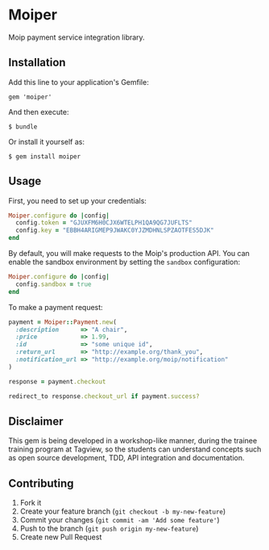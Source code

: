 # Moiper

Moip payment service integration library.

## Installation

Add this line to your application's Gemfile:

    gem 'moiper'

And then execute:

    $ bundle

Or install it yourself as:

    $ gem install moiper

## Usage

First, you need to set up your credentials:

```ruby
Moiper.configure do |config|
  config.token = "GJUXFM6H0CJX6WTELPH1QA9QG7JUFLTS"
  config.key = "EBBH4ARIGMEP9JWAKC0YJZMDHNLSPZAOTFES5DJK"
end
```

By default, you will make requests to the Moip's production API. You can enable the sandbox environment by setting the `sandbox` configuration:

```ruby
Moiper.configure do |config|
  config.sandbox = true
end
```

To make a payment request:

```ruby
payment = Moiper::Payment.new(
  :description      => "A chair",
  :price            => 1.99,
  :id               => "some unique id",
  :return_url       => "http://example.org/thank_you",
  :notification_url => "http://example.org/moip/notification"
)

response = payment.checkout

redirect_to response.checkout_url if payment.success?
```

## Disclaimer

This gem is being developed in a workshop-like manner, during the trainee training program at Tagview, so the students can understand concepts such as open source development, TDD, API integration and documentation.

## Contributing

1. Fork it
2. Create your feature branch (`git checkout -b my-new-feature`)
3. Commit your changes (`git commit -am 'Add some feature'`)
4. Push to the branch (`git push origin my-new-feature`)
5. Create new Pull Request
